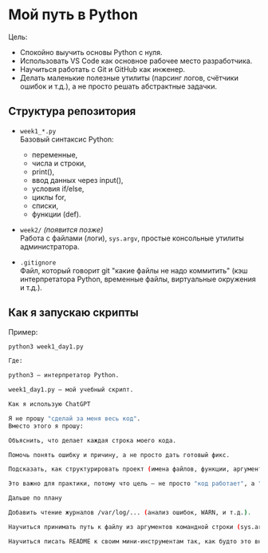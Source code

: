 # Мой путь в Python

Цель:
- Спокойно выучить основы Python с нуля.
- Использовать VS Code как основное рабочее место разработчика.
- Научиться работать с Git и GitHub как инженер.
- Делать маленькие полезные утилиты (парсинг логов, счётчики ошибок и т.д.), а не просто решать абстрактные задачки.

## Структура репозитория

- `week1_*.py`  
  Базовый синтаксис Python:
  - переменные,
  - числа и строки,
  - print(),
  - ввод данных через input(),
  - условия if/else,
  - циклы for,
  - списки,
  - функции (def).

- `week2/` *(появится позже)*  
  Работа с файлами (логи), `sys.argv`, простые консольные утилиты администратора.

- `.gitignore`  
  Файл, который говорит git "какие файлы не надо коммитить"
  (кэш интерпретатора Python, временные файлы, виртуальные окружения и т.д.).

## Как я запускаю скрипты

Пример:
```bash
python3 week1_day1.py

Где:

python3 — интерпретатор Python.

week1_day1.py — мой учебный скрипт.

Как я использую ChatGPT

Я не прошу "сделай за меня весь код".
Вместо этого я прошу:

Объяснить, что делает каждая строка моего кода.

Помочь понять ошибку и причину, а не просто дать готовый фикс.

Подсказать, как структурировать проект (имена файлов, функции, аргументы).

Это важно для практики, потому что цель — не просто "код работает", а "я понимаю, что я делаю".

Дальше по плану

Добавить чтение журналов /var/log/... (анализ ошибок, WARN, и т.д.).

Научиться принимать путь к файлу из аргументов командной строки (sys.argv).

Научиться писать README к своим мини-инструментам так, как будто это внутренний утилитарный тул команды DevOps.